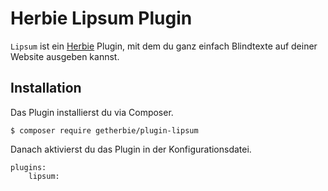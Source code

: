 # Herbie Lipsum Plugin

`Lipsum` ist ein [Herbie](http://github.com/getherbie/herbie) Plugin, mit dem du ganz einfach Blindtexte auf deiner Website ausgeben kannst.

## Installation

Das Plugin installierst du via Composer.

	$ composer require getherbie/plugin-lipsum

Danach aktivierst du das Plugin in der Konfigurationsdatei.

    plugins:
        lipsum:
